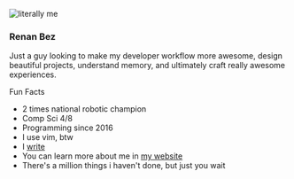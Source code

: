 ![literally me](https://github.com/user-attachments/assets/694f0eb9-8f69-4c36-8e48-7383a4d5f598)

### Renan Bez

Just a guy looking to make my developer workflow more awesome, design beautiful
projects, understand memory, and ultimately craft really awesome experiences.

Fun Facts
* 2 times national robotic champion
* Comp Sci 4/8
* Programming since 2016
* I use vim, btw
* I [write](https://medium.com/@therealrenanbez)
* You can learn more about me in [my website](https://www.renanbez.com/)
* There's a million things i haven't done, but just you wait
